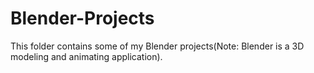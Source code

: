 # Blender-Projects
This folder contains some of my Blender projects(Note: Blender is a 3D modeling and animating application).
